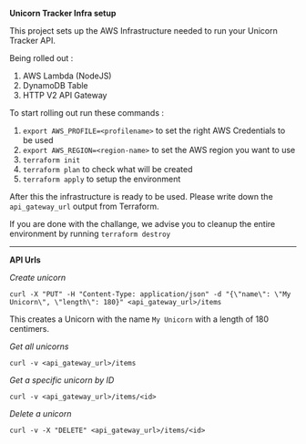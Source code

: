 **Unicorn Tracker Infra setup**

This project sets up the AWS Infrastructure needed to run your Unicorn Tracker API.

Being rolled out : 
1. AWS Lambda (NodeJS)
2. DynamoDB Table
3. HTTP V2 API Gateway

To start rolling out run these commands : 

1. `export AWS_PROFILE=<profilename>` to set the right AWS Credentials to be used
2. `export AWS_REGION=<region-name>` to set the AWS region you want to use
3. `terraform init`
4. `terraform plan` to check what will be created
5. `terraform apply` to setup the environment

After this the infrastructure is ready to be used. Please write down the `api_gateway_url` output from Terraform.

If you are done with the challange, we advise you to cleanup the entire environment by running `terraform destroy`

***

**API Urls**

*Create unicorn*

`curl -X "PUT" -H "Content-Type: application/json" -d "{\"name\": \"My Unicorn\", \"length\": 180}" <api_gateway_url>/items`

This creates a Unicorn with the name `My Unicorn` with a length of 180 centimers.

*Get all unicorns*

`curl -v <api_gateway_url>/items`

*Get a specific unicorn by ID*

`curl -v <api_gateway_url>/items/<id>`

*Delete a unicorn*

`curl -v -X "DELETE" <api_gateway_url>/items/<id>`

